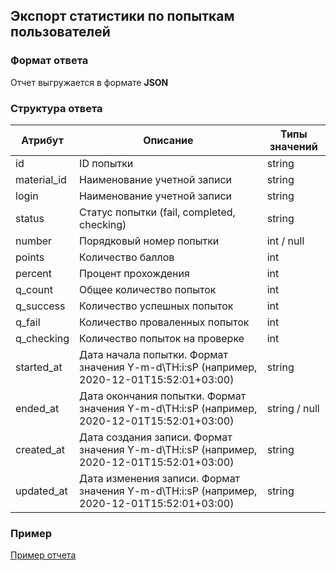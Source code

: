## Экспорт статистики по попыткам пользователей
### Формат ответа
Отчет выгружается в формате **JSON**

### Структура ответа
| Атрибут     | Описание                                                                                    | Типы значений |
|-------------|---------------------------------------------------------------------------------------------|-------------|
| id          | ID попытки                                                                                  | string      |
| material_id | Наименование учетной записи                                                                 | string      |
| login       | Наименование учетной записи                                                                 | string      |
| status      | Статус попытки (fail, completed, checking)                                                  | string      |
| number      | Порядковый номер попытки                                                                    | int / null  |
| points      | Количество баллов                                                                           | int         |
| percent     | Процент прохождения                                                                         | int         |
| q_count     | Общее количество попыток                                                                    | int         |
| q_success     | Количество успешных попыток                                                                 | int         |
| q_fail     | Количество проваленных попыток                                                              | int         |
| q_checking     | Количество попыток на проверке                                                              | int         |
| started_at   | Дата начала попытки. Формат значения Y-m-d\TH:i:sP (например, 2020-12-01T15:52:01+03:00)    | string      |
| ended_at   | Дата окончания попытки. Формат значения Y-m-d\TH:i:sP (например, 2020-12-01T15:52:01+03:00) | string / null |
| created_at   | Дата создания записи. Формат значения Y-m-d\TH:i:sP (например, 2020-12-01T15:52:01+03:00)   | string |
| updated_at   | Дата изменения записи. Формат значения Y-m-d\TH:i:sP (например, 2020-12-01T15:52:01+03:00)  | string |

### Пример
[Пример отчета](https://github.com/ekvio-dev/integration-api-response-examples/blob/master/examples/v2/materials/tests/attempts.json)
